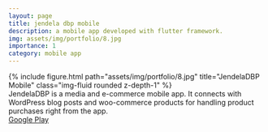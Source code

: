 ```yaml
---
layout: page
title: jendela dbp mobile
description: a mobile app developed with flutter framework.
img: assets/img/portfolio/8.jpg
importance: 1
category: mobile app
---
```


<div class="row">
    <div class="col-sm mt-3 mt-md-0">
        {% include figure.html path="assets/img/portfolio/8.jpg" title="JendelaDBP Mobile" class="img-fluid rounded z-depth-1" %}
    </div>
</div>
<div class="caption">
    JendelaDBP is a media and e-commerce mobile app. It connects with WordPress blog posts and woo-commerce products for handling product purchases right from the app.
</div>
<div class="row">
    <div class="col">
        <a href="https://play.google.com/store/apps/details?id=com.jendeladbp.mobilebookreader">Google Play</a>
    </div>
</div>
